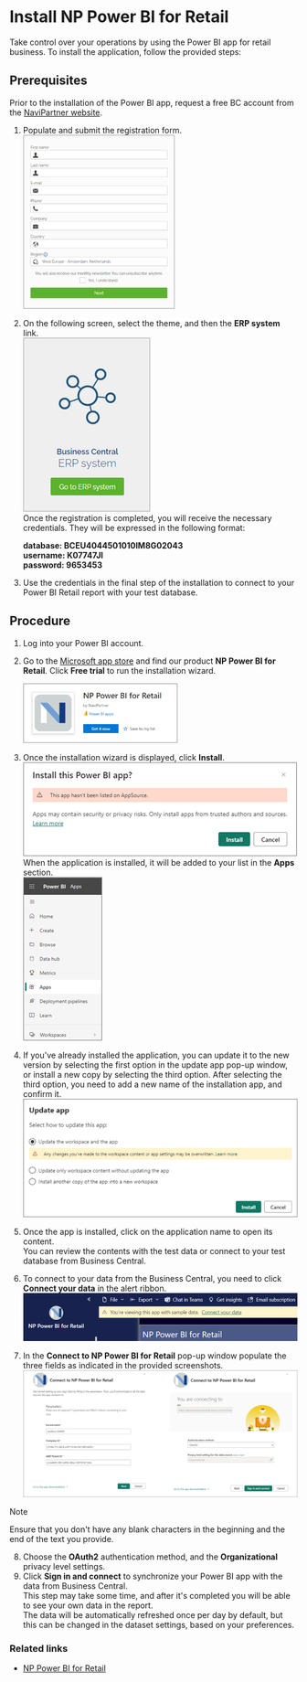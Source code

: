 # Install NP Power BI for Retail

Take control over your operations by using the Power BI app for retail business. To install the application, follow the provided steps:

## Prerequisites

Prior to the installation of the Power BI app, request a free BC account from the [NaviPartner website](https://www.navipartner.com/get-trial/).   

1. Populate and submit the registration form.    
       ![Registration_form](./../images/Picture1.png)       
2. On the following screen, select the theme, and then the **ERP system** link.      
       ![Erp_system](./../images/Pic1a.png)    
       Once the registration is completed, you will receive the necessary credentials. They will be expressed in the following format:

    **database: BCEU4044501010IM8G02043**       
    **username: K07747JI**    
    **password: 9653453**

3. Use the credentials in the final step of the installation to connect to your Power BI Retail report with your test database.

## Procedure

1. Log into your Power BI account. 
2. Go to the [Microsoft app store](https://apps.microsoft.com/store/apps) and find our product **NP Power BI for Retail**. Click **Free trial** to run the installation wizard.    
   
   <img src="./../images/power_bi_retail.png" width="270">
   
3. Once the installation wizard is displayed, click **Install**.     
   ![Install_Power_BI](./../images/power_bi_retail2.png)              
   When the application is installed, it will be added to your list in the **Apps** section.      
   ![Microsoft_Apps](./../images/power_bi_retail3.png)
4. If you've already installed the application, you can update it to the new version by selecting the first option in the update app pop-up window, or install a new copy by selecting the third option. After selecting the third option, you need to add a new name of the installation app, and confirm it.    
   ![Update_app](./../images/power_bi_retail4.png)
5. Once the app is installed, click on the application name to open its content.     
   You can review the contents with the test data or connect to your test database from Business Central. 
6. To connect to your data from the Business Central, you need to click **Connect your data** in the alert ribbon.      
    ![Power_BI_alert](./../images/power_bi_retail5.png)
7. In the **Connect to NP Power BI for Retail** pop-up window populate the three fields as indicated in the provided screenshots.   
   ![connect_to_BC_retail_demo](./../images/power_bi_retail6.PNG)    

> [!Note]
> Ensure that you don't have any blank characters in the beginning and the end of the text you provide.

8. Choose the **OAuth2** authentication method, and the **Organizational** privacy level settings.
9.  Click **Sign in and connect** to synchronize your Power BI app with the data from Business Central.     
    This step may take some time, and after it's completed you will be able to see your own data in the report.    
    The data will be automatically refreshed once per day by default, but this can be changed in the dataset settings, based on your preferences. 

### Related links

- [NP Power BI for Retail](../intro.md)